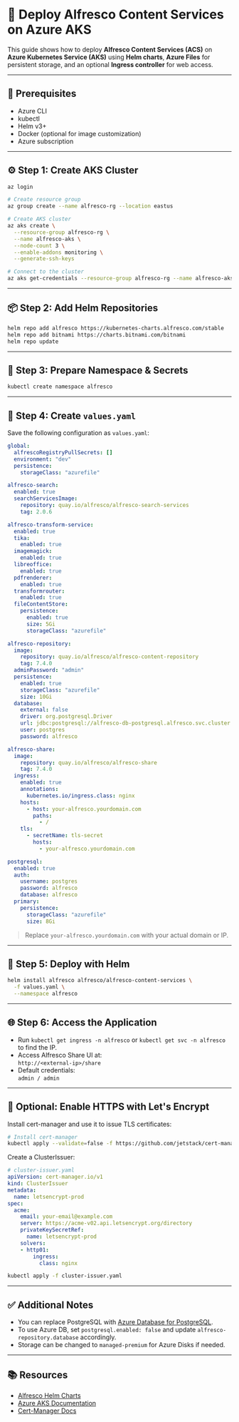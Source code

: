 # 🚀 Deploy Alfresco Content Services on Azure AKS

This guide shows how to deploy **Alfresco Content Services (ACS)** on **Azure Kubernetes Service (AKS)** using **Helm charts**, **Azure Files** for persistent storage, and an optional **Ingress controller** for web access.

---

## 🧱 Prerequisites

- Azure CLI
- kubectl
- Helm v3+
- Docker (optional for image customization)
- Azure subscription

---

## ⚙️ Step 1: Create AKS Cluster

```bash
az login

# Create resource group
az group create --name alfresco-rg --location eastus

# Create AKS cluster
az aks create \
  --resource-group alfresco-rg \
  --name alfresco-aks \
  --node-count 3 \
  --enable-addons monitoring \
  --generate-ssh-keys

# Connect to the cluster
az aks get-credentials --resource-group alfresco-rg --name alfresco-aks
```

---

## 📦 Step 2: Add Helm Repositories

```bash
helm repo add alfresco https://kubernetes-charts.alfresco.com/stable
helm repo add bitnami https://charts.bitnami.com/bitnami
helm repo update
```

---

## 📁 Step 3: Prepare Namespace & Secrets

```bash
kubectl create namespace alfresco
```

---

## 📄 Step 4: Create `values.yaml`

Save the following configuration as `values.yaml`:

```yaml
global:
  alfrescoRegistryPullSecrets: []
  environment: "dev"
  persistence:
    storageClass: "azurefile"

alfresco-search:
  enabled: true
  searchServicesImage:
    repository: quay.io/alfresco/alfresco-search-services
    tag: 2.0.6

alfresco-transform-service:
  enabled: true
  tika:
    enabled: true
  imagemagick:
    enabled: true
  libreoffice:
    enabled: true
  pdfrenderer:
    enabled: true
  transformrouter:
    enabled: true
  fileContentStore:
    persistence:
      enabled: true
      size: 5Gi
      storageClass: "azurefile"

alfresco-repository:
  image:
    repository: quay.io/alfresco/alfresco-content-repository
    tag: 7.4.0
  adminPassword: "admin"
  persistence:
    enabled: true
    storageClass: "azurefile"
    size: 10Gi
  database:
    external: false
    driver: org.postgresql.Driver
    url: jdbc:postgresql://alfresco-db-postgresql.alfresco.svc.cluster.local:5432/alfresco
    user: postgres
    password: alfresco

alfresco-share:
  image:
    repository: quay.io/alfresco/alfresco-share
    tag: 7.4.0
  ingress:
    enabled: true
    annotations:
      kubernetes.io/ingress.class: nginx
    hosts:
      - host: your-alfresco.yourdomain.com
        paths:
          - /
    tls:
      - secretName: tls-secret
        hosts:
          - your-alfresco.yourdomain.com

postgresql:
  enabled: true
  auth:
    username: postgres
    password: alfresco
    database: alfresco
  primary:
    persistence:
      storageClass: "azurefile"
      size: 8Gi

```

> Replace `your-alfresco.yourdomain.com` with your actual domain or IP.

---

## 🚀 Step 5: Deploy with Helm

```bash
helm install alfresco alfresco/alfresco-content-services \
  -f values.yaml \
  --namespace alfresco
```

---

## 🌐 Step 6: Access the Application

- Run `kubectl get ingress -n alfresco` or `kubectl get svc -n alfresco` to find the IP.
- Access Alfresco Share UI at:  
  `http://<external-ip>/share`
- Default credentials:  
  `admin / admin`

---

## 🔐 Optional: Enable HTTPS with Let's Encrypt

Install cert-manager and use it to issue TLS certificates:

```bash
# Install cert-manager
kubectl apply --validate=false -f https://github.com/jetstack/cert-manager/releases/latest/download/cert-manager.yaml
```

Create a ClusterIssuer:

```yaml
# cluster-issuer.yaml
apiVersion: cert-manager.io/v1
kind: ClusterIssuer
metadata:
  name: letsencrypt-prod
spec:
  acme:
    email: your-email@example.com
    server: https://acme-v02.api.letsencrypt.org/directory
    privateKeySecretRef:
      name: letsencrypt-prod
    solvers:
    - http01:
        ingress:
          class: nginx
```

```bash
kubectl apply -f cluster-issuer.yaml
```

---

## ✅ Additional Notes

- You can replace PostgreSQL with [Azure Database for PostgreSQL](https://learn.microsoft.com/en-us/azure/postgresql/).
- To use Azure DB, set `postgresql.enabled: false` and update `alfresco-repository.database` accordingly.
- Storage can be changed to `managed-premium` for Azure Disks if needed.

---

## 📚 Resources

- [Alfresco Helm Charts](https://github.com/Alfresco/acs-deployment)
- [Azure AKS Documentation](https://learn.microsoft.com/en-us/azure/aks/)
- [Cert-Manager Docs](https://cert-manager.io/)
